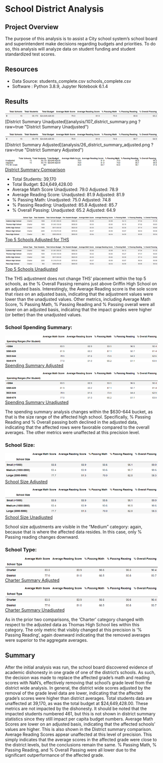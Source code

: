 # School District Analysis
## Project Overview


The purpose of this analysis is to assist a City school system’s school board and superintendent make decisions regarding budgets and priorities.  To do so, this analysis will analyze data on student funding and student standardized test scores.


## Resources
- Data Source: students_complete.csv
                        schools_complete.csv
- Software : Python 3.8.9, Jupyter Notebook 6.1.4

## Results


![District Summary Unadjusted](analysis/107_district_summary.png)
[District Summary Unadjusted](analysis/107_district_summary.png
?raw=true "District Summary Unadjusted")


![District Summary Adjusted](analysis/26_district_summary_adjusted.png)
[District Summary Adjusted](analysis/26_district_summary_adjusted.png
?raw=true "District Summary Adjusted")

![District Summary Comparison](other_resources/01.District_Summary_Comparison.png)
[District Summary Comparison](other_resources/01.District_Summary_Comparison.png?raw=true "District Summary Comparison")



- Total Students: 39,170
- Total Budget: $24,649,428.00
- Average Math Score
       Unadjusted: 79.0
       Adjusted: 78.9
- Average Reading Score:
      Unadjusted: 81.9
      Adjusted: 81.9
- % Passing Math:
       Unadjusted: 75.0
       Adjusted: 74.8
- % Passing Reading:
       Unadjusted: 85.8
       Adjusted: 85.7
- % Overall Passing:
        Unadjusted: 65.2
       Adjusted: 64.9



![Top 5 Schools Adjusted for THS](analysis/47_top5_adjusted_for_ths.png)
[Top 5 Schools Adjusted for THS](analysis/47_top5_adjusted_for_ths.png?raw=true " Top 5 Schools Adjusted ")



![Top 5 Schools Unadjusted](analysis/129_top5_schools.png)
[Top 5 Schools Unadjusted](analysis/129_top5_schools.png?raw=true "Top 5 Schools Unadjusted")

The THS adjustment does not change THS’ placement within the top 5 schools, as the % Overall Passing remains just above Griffin High School on an adjusted basis.  Interestingly, the Average Reading score is the sole score that *rises* on an adjusted basis, indicating that the adjustment values were lower than the unadjusted values.  Other metrics, including Average Math Score, % Passing Math, % Passing Reading and % Passing overall were all lower on an adjusted basis, indicating that the impact grades were higher (or better) than the unadjusted values.


### School Spending Summary:
![Spending Summary Adjusted](analysis/62_spending_summary_adjusted_for_ths.png)
[Spending Summary Adjusted](analysis/62_spending_summary_adjusted_for_ths.png?raw=true "Spending Summary Adjusted ")

![Spending Summary Unadjusted](analysis/151_spending_summary.png)
[Spending Summary Unadjusted](analysis/151_spending_summary.png?raw=true "Spending Summary Unadjusted")


The spending summary analysis changes within the $630-644 bucket, as that is the size range of the affected high school.  Specifically, % Passing Reading and % Overall passing both declined in the adjusted data, indicating that the affected rows were favorable compared to the overall averages.  The other metrics were unaffected at this precision level.



### School Size:
![School Size Adjusted](analysis/67_school_size_adjusted_for_ths.png)
[School Size Adjusted](analysis/67_school_size_adjusted_for_ths.png?raw=true "School Size Adjusted")

![School Size Unadjusted](analysis/158_size_summary.png)
[School Size Unadjusted](analysis/158_size_summary.png?raw=true "School Size Unadjusted")

School size adjustments are visible in the “Medium” category: again, because that is where the affected data resides.  In this case, only % Passing reading changes downward.


### School Type:

![Charter Summary Adjusted](analysis/71_charter_summary_adjusted_for_ths.png)
[Charter Summary Adjusted](analysis/71_charter_summary_adjusted_for_ths.png?raw=true " Charter Summary Adjusted")

![Charter Summary Unadjusted](analysis/162_charter_summary.png)
[Charter Summary Unadjusted](analysis/162_charter_summary.png?raw=true "Charter Summary Unadjusted")

As in the prior two comparisons, the ‘Charter’ category changed with respect to the adjusted data as Thomas High School lies within this category.  The only metric that visibly changed at this precision is ‘% Passing Reading’, again downward indicating that the removed averages were superior to the aggregate averages.


## Summary

After the initial analysis was run, the school board discovered evidence of academic dishonesty in one grade of one of the district’s schools.  As such, the decision was made to replace the affected grade’s math and reading scores with NaN’s, effectively removing that school’s grade level from the district wide analysis.  In general, the district wide scores adjusted by the removal of the grade level data are lower, indicating that the affected grade’s scores were higher than district averages.  Total students data are unaffected at 39,170, as was the total budget at 
$24,649,428.00.  These metrics are not impacted by the dishonesty.  It should be noted that the impacted students numbered 461, but this is not shown in district summary statistics since they still impact per capita budget numbers.  Average Math Scores are lower on an adjusted basis, indicating that the affected schools’ values are higher.  This is also shown in the District summary comparison.  Average Reading Scores appear unaffected at this level of precision.  This simply indicates that the average scores in the affected grade were close to the district levels, but the conclusions remain the same.  % Passing Math, % Passing Reading, and % Overall Passing were all lower due to the significant outperformance of the affected grade.
